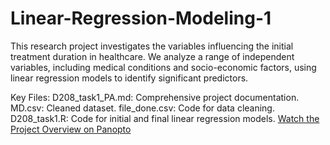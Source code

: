 # Linear-Regression-Modeling-1
This research project investigates the variables influencing the initial treatment duration in healthcare. We analyze a range of independent variables, including medical conditions and socio-economic factors, using linear regression models to identify significant predictors.

Key Files:
D208_task1_PA.md: Comprehensive project documentation.
MD.csv: Cleaned dataset.
file_done.csv: Code for data cleaning.
D208_task1.R: Code for initial and final linear regression models.
[Watch the Project Overview on Panopto](https://wgu.hosted.panopto.com/Panopto/Pages/Viewer.aspx?id=ba4e8b81-f5dd-497c-a0f3-b02e00a9cf78)


